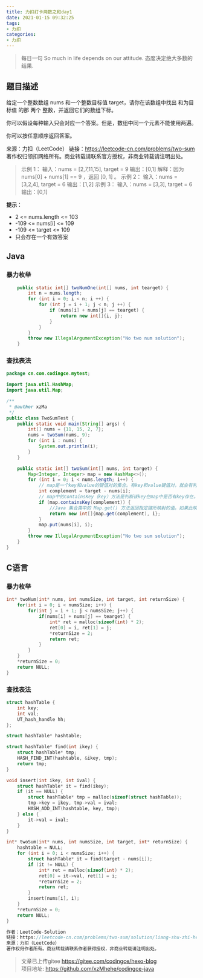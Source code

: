 ```yaml
---
title: 力扣打卡两数之和day1
date: 2021-01-15 09:32:25
tags:
- 力扣
categories: 
- 力扣
---
```

>每日一句
So much in life depends on our attitude.
态度决定绝大多数的结果.

## 题目描述
给定一个整数数组 nums 和一个整数目标值 target，请你在该数组中找出 和为目标值 的那 两个 整数，并返回它们的数组下标。

你可以假设每种输入只会对应一个答案。但是，数组中同一个元素不能使用两遍。

你可以按任意顺序返回答案。

来源：力扣（LeetCode）
链接：https://leetcode-cn.com/problems/two-sum
著作权归领扣网络所有。商业转载请联系官方授权，非商业转载请注明出处。

>示例 1：
>输入：nums = [2,7,11,15], target = 9
>输出：[0,1]
>解释：因为 nums[0] + nums[1] == 9 ，返回 [0, 1] 。
>示例 2：
>输入：nums = [3,2,4], target = 6
>输出：[1,2]
>示例 3：
>输入：nums = [3,3], target = 6
>输出：[0,1]

**提示**：
- 2 <= nums.length <= 103
- -109 <= nums[i] <= 109
- -109 <= target <= 109
- 只会存在一个有效答案


## Java


### 暴力枚举
```java
    public static int[] twoNumOne(int[] nums, int tearget) {
        int n = nums.length;
        for (int i = 0; i < n; i ++) {
            for (int j = i + 1; j < n; j ++) {
                if (nums[i] + nums[j] == tearget) {
                    return new int[]{i, j};
                }
            }
        }
        throw new IllegalArgumentException("No two num solution");
    }
```

### 查找表法
```java
package cn.com.codingce.mytest;

import java.util.HashMap;
import java.util.Map;

/**
 * @author xzMa
 */
public class TwoSumTest {
    public static void main(String[] args) {
        int[] nums = {11, 15, 2, 7};
        nums = twoSum(nums, 9);
        for (int i : nums) {
            System.out.println(i);
        }
    }

    public static int[] twoSum(int[] nums, int target) {
        Map<Integer, Integer> map = new HashMap<>();
        for (int i = 0; i < nums.length; i++) {
            // map是一个key和value的键值对的集合。有key和value键值对，就会有判断是否有key。这方法就是containsKey方法。
            int complement = target - nums[i];
            // map中的containsKey（key）方法是判断该key在map中是否有key存在。如果存在则返回true。如果不存在则返回false。
            if (map.containsKey(complement)) {
                //Java 集合类中的 Map.get() 方法返回指定键所映射的值。如果此映射不包含该键的映射关系，则返回 null。
                return new int[]{map.get(complement), i};
            }
            map.put(nums[i], i);
        }
        throw new IllegalArgumentException("No two sum solution");
    }
}
```

## C语言
### 暴力枚举
```c
int* twoNum(int* nums, int numsSize, int target, int returnSize) {
    for(int i = 0; i < numsSize; i++) {
        for(int j = i + 1; j < numsSize; j++) {
            if(nums[i] + nums[j] == tearget) {
                int* ret = malloc(sizeof(int) * 2);
                ret[0] = i, ret[1] = j;
                *returnSize = 2;
                return ret;
            }
        }
    }
    *returnSize = 0;
    return NULL;
}
```
### 查找表法
```c
struct hashTable {
    int key;
    int val;
    UT_hash_handle hh;
};

struct hashTable* hashtable;

struct hashTable* find(int ikey) {
    struct hashTable* tmp;
    HASH_FIND_INT(hashtable, &ikey, tmp);
    return tmp;
}

void insert(int ikey, int ival) {
    struct hashTable* it = find(ikey);
    if (it == NULL) {
        struct hashTable* tmp = malloc(sizeof(struct hashTable));
        tmp->key = ikey, tmp->val = ival;
        HASH_ADD_INT(hashtable, key, tmp);
    } else {
        it->val = ival;
    }
}

int* twoSum(int* nums, int numsSize, int target, int* returnSize) {
    hashtable = NULL;
    for (int i = 0; i < numsSize; i++) {
        struct hashTable* it = find(target - nums[i]);
        if (it != NULL) {
            int* ret = malloc(sizeof(int) * 2);
            ret[0] = it->val, ret[1] = i;
            *returnSize = 2;
            return ret;
        }
        insert(nums[i], i);
    }
    *returnSize = 0;
    return NULL;
}

作者：LeetCode-Solution
链接：https://leetcode-cn.com/problems/two-sum/solution/liang-shu-zhi-he-by-leetcode-solution/
来源：力扣（LeetCode）
著作权归作者所有。商业转载请联系作者获得授权，非商业转载请注明出处。
```



>文章已上传gitee https://gitee.com/codingce/hexo-blog   
>项目地址: https://github.com/xzMhehe/codingce-java